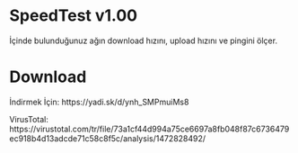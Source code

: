 # SpeedTest v1.00
İçinde bulunduğunuz ağın download hızını, upload hızını ve pingini ölçer.

# Download
<p>İndirmek İçin: https://yadi.sk/d/ynh_SMPmuiMs8</p>
<p>VirusTotal: https://virustotal.com/tr/file/73a1cf44d994a75ce6697a8fb048f87c6736479ec918b4d13adcde71c58c8f5c/analysis/1472828492/</p>
